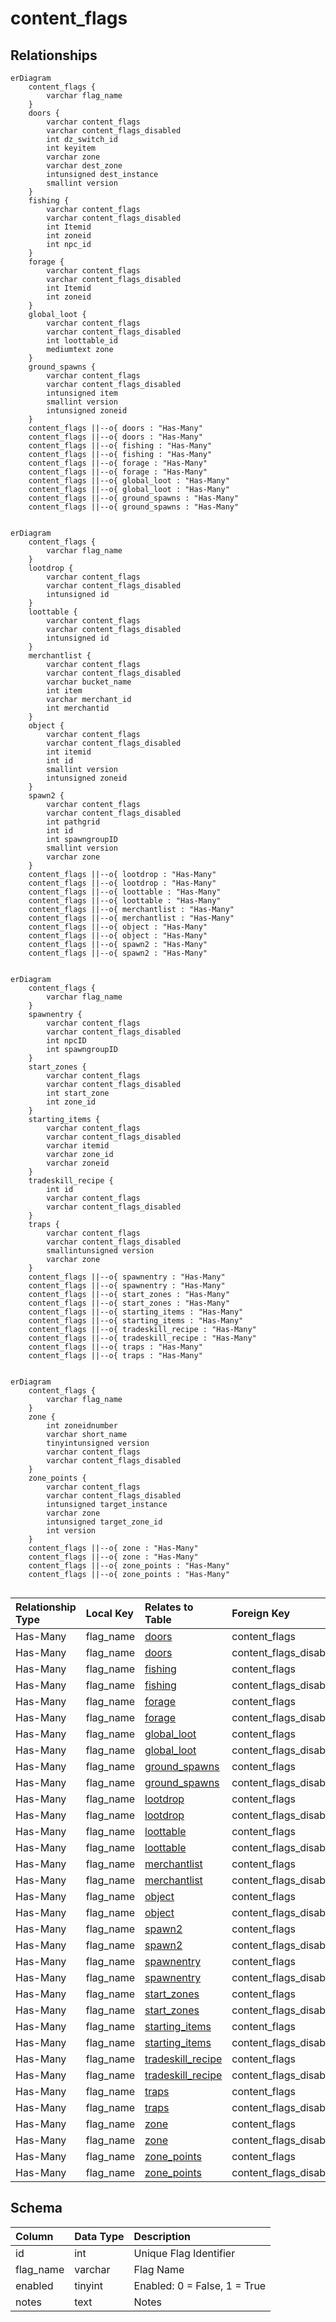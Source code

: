 # content_flags

## Relationships

```mermaid
erDiagram
    content_flags {
        varchar flag_name
    }
    doors {
        varchar content_flags
        varchar content_flags_disabled
        int dz_switch_id
        int keyitem
        varchar zone
        varchar dest_zone
        intunsigned dest_instance
        smallint version
    }
    fishing {
        varchar content_flags
        varchar content_flags_disabled
        int Itemid
        int zoneid
        int npc_id
    }
    forage {
        varchar content_flags
        varchar content_flags_disabled
        int Itemid
        int zoneid
    }
    global_loot {
        varchar content_flags
        varchar content_flags_disabled
        int loottable_id
        mediumtext zone
    }
    ground_spawns {
        varchar content_flags
        varchar content_flags_disabled
        intunsigned item
        smallint version
        intunsigned zoneid
    }
    content_flags ||--o{ doors : "Has-Many"
    content_flags ||--o{ doors : "Has-Many"
    content_flags ||--o{ fishing : "Has-Many"
    content_flags ||--o{ fishing : "Has-Many"
    content_flags ||--o{ forage : "Has-Many"
    content_flags ||--o{ forage : "Has-Many"
    content_flags ||--o{ global_loot : "Has-Many"
    content_flags ||--o{ global_loot : "Has-Many"
    content_flags ||--o{ ground_spawns : "Has-Many"
    content_flags ||--o{ ground_spawns : "Has-Many"


```

```mermaid
erDiagram
    content_flags {
        varchar flag_name
    }
    lootdrop {
        varchar content_flags
        varchar content_flags_disabled
        intunsigned id
    }
    loottable {
        varchar content_flags
        varchar content_flags_disabled
        intunsigned id
    }
    merchantlist {
        varchar content_flags
        varchar content_flags_disabled
        varchar bucket_name
        int item
        varchar merchant_id
        int merchantid
    }
    object {
        varchar content_flags
        varchar content_flags_disabled
        int itemid
        int id
        smallint version
        intunsigned zoneid
    }
    spawn2 {
        varchar content_flags
        varchar content_flags_disabled
        int pathgrid
        int id
        int spawngroupID
        smallint version
        varchar zone
    }
    content_flags ||--o{ lootdrop : "Has-Many"
    content_flags ||--o{ lootdrop : "Has-Many"
    content_flags ||--o{ loottable : "Has-Many"
    content_flags ||--o{ loottable : "Has-Many"
    content_flags ||--o{ merchantlist : "Has-Many"
    content_flags ||--o{ merchantlist : "Has-Many"
    content_flags ||--o{ object : "Has-Many"
    content_flags ||--o{ object : "Has-Many"
    content_flags ||--o{ spawn2 : "Has-Many"
    content_flags ||--o{ spawn2 : "Has-Many"


```

```mermaid
erDiagram
    content_flags {
        varchar flag_name
    }
    spawnentry {
        varchar content_flags
        varchar content_flags_disabled
        int npcID
        int spawngroupID
    }
    start_zones {
        varchar content_flags
        varchar content_flags_disabled
        int start_zone
        int zone_id
    }
    starting_items {
        varchar content_flags
        varchar content_flags_disabled
        varchar itemid
        varchar zone_id
        varchar zoneid
    }
    tradeskill_recipe {
        int id
        varchar content_flags
        varchar content_flags_disabled
    }
    traps {
        varchar content_flags
        varchar content_flags_disabled
        smallintunsigned version
        varchar zone
    }
    content_flags ||--o{ spawnentry : "Has-Many"
    content_flags ||--o{ spawnentry : "Has-Many"
    content_flags ||--o{ start_zones : "Has-Many"
    content_flags ||--o{ start_zones : "Has-Many"
    content_flags ||--o{ starting_items : "Has-Many"
    content_flags ||--o{ starting_items : "Has-Many"
    content_flags ||--o{ tradeskill_recipe : "Has-Many"
    content_flags ||--o{ tradeskill_recipe : "Has-Many"
    content_flags ||--o{ traps : "Has-Many"
    content_flags ||--o{ traps : "Has-Many"


```

```mermaid
erDiagram
    content_flags {
        varchar flag_name
    }
    zone {
        int zoneidnumber
        varchar short_name
        tinyintunsigned version
        varchar content_flags
        varchar content_flags_disabled
    }
    zone_points {
        varchar content_flags
        varchar content_flags_disabled
        intunsigned target_instance
        varchar zone
        intunsigned target_zone_id
        int version
    }
    content_flags ||--o{ zone : "Has-Many"
    content_flags ||--o{ zone : "Has-Many"
    content_flags ||--o{ zone_points : "Has-Many"
    content_flags ||--o{ zone_points : "Has-Many"


```


| Relationship Type | Local Key | Relates to Table | Foreign Key |
| :--- | :--- | :--- | :--- |
| Has-Many | flag_name | [doors](../../schema/doors/doors.md) | content_flags |
| Has-Many | flag_name | [doors](../../schema/doors/doors.md) | content_flags_disabled |
| Has-Many | flag_name | [fishing](../../schema/tradeskills/fishing.md) | content_flags |
| Has-Many | flag_name | [fishing](../../schema/tradeskills/fishing.md) | content_flags_disabled |
| Has-Many | flag_name | [forage](../../schema/tradeskills/forage.md) | content_flags |
| Has-Many | flag_name | [forage](../../schema/tradeskills/forage.md) | content_flags_disabled |
| Has-Many | flag_name | [global_loot](../../schema/loot/global_loot.md) | content_flags |
| Has-Many | flag_name | [global_loot](../../schema/loot/global_loot.md) | content_flags_disabled |
| Has-Many | flag_name | [ground_spawns](../../schema/ground-spawns/ground_spawns.md) | content_flags |
| Has-Many | flag_name | [ground_spawns](../../schema/ground-spawns/ground_spawns.md) | content_flags_disabled |
| Has-Many | flag_name | [lootdrop](../../schema/loot/lootdrop.md) | content_flags |
| Has-Many | flag_name | [lootdrop](../../schema/loot/lootdrop.md) | content_flags_disabled |
| Has-Many | flag_name | [loottable](../../schema/loot/loottable.md) | content_flags |
| Has-Many | flag_name | [loottable](../../schema/loot/loottable.md) | content_flags_disabled |
| Has-Many | flag_name | [merchantlist](../../schema/merchants/merchantlist.md) | content_flags |
| Has-Many | flag_name | [merchantlist](../../schema/merchants/merchantlist.md) | content_flags_disabled |
| Has-Many | flag_name | [object](../../schema/objects/object.md) | content_flags |
| Has-Many | flag_name | [object](../../schema/objects/object.md) | content_flags_disabled |
| Has-Many | flag_name | [spawn2](../../schema/spawns/spawn2.md) | content_flags |
| Has-Many | flag_name | [spawn2](../../schema/spawns/spawn2.md) | content_flags_disabled |
| Has-Many | flag_name | [spawnentry](../../schema/spawns/spawnentry.md) | content_flags |
| Has-Many | flag_name | [spawnentry](../../schema/spawns/spawnentry.md) | content_flags_disabled |
| Has-Many | flag_name | [start_zones](../../schema/admin/start_zones.md) | content_flags |
| Has-Many | flag_name | [start_zones](../../schema/admin/start_zones.md) | content_flags_disabled |
| Has-Many | flag_name | [starting_items](../../schema/admin/starting_items.md) | content_flags |
| Has-Many | flag_name | [starting_items](../../schema/admin/starting_items.md) | content_flags_disabled |
| Has-Many | flag_name | [tradeskill_recipe](../../schema/tradeskills/tradeskill_recipe.md) | content_flags |
| Has-Many | flag_name | [tradeskill_recipe](../../schema/tradeskills/tradeskill_recipe.md) | content_flags_disabled |
| Has-Many | flag_name | [traps](../../schema/traps/traps.md) | content_flags |
| Has-Many | flag_name | [traps](../../schema/traps/traps.md) | content_flags_disabled |
| Has-Many | flag_name | [zone](../../schema/zone/zone.md) | content_flags |
| Has-Many | flag_name | [zone](../../schema/zone/zone.md) | content_flags_disabled |
| Has-Many | flag_name | [zone_points](../../schema/zone/zone_points.md) | content_flags |
| Has-Many | flag_name | [zone_points](../../schema/zone/zone_points.md) | content_flags_disabled |


## Schema

| Column | Data Type | Description |
| :--- | :--- | :--- |
| id | int | Unique Flag Identifier |
| flag_name | varchar | Flag Name |
| enabled | tinyint | Enabled: 0 = False, 1 = True |
| notes | text | Notes |

